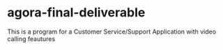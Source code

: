 # agora-final-deliverable
This is a program for a Customer Service/Support Application with video calling feautures
